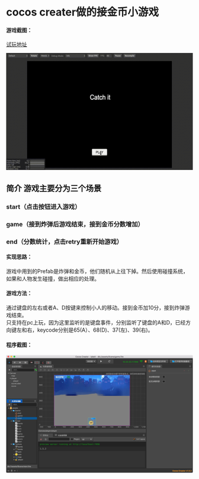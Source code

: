 # cocos creater做的接金币小游戏
#### 游戏截图：
[试玩地址](http://140.143.155.241 "试玩地址")  

![截图](capture/out.gif)
## 简介 游戏主要分为三个场景
### start（点击按钮进入游戏）
### game（接到炸弹后游戏结束，接到金币分数增加）
### end（分数统计，点击retry重新开始游戏）

#### 实现思路：
游戏中用到的Prefab是炸弹和金币，他们随机从上往下掉。然后使用碰撞系统，如果和人物发生碰撞，做出相应的处理。

#### 游戏方法：
通过键盘的左右或者A、D按键来控制小人的移动。接到金币加10分，接到炸弹游戏结束。  
只支持在pc上玩，因为这里监听的是键盘事件，分别监听了键盘的A和D，已经方向键左和右，keycode分别是65(A）、68(D)、37(左)、39(右)。

#### 程序截图：
![截图](capture/1.png)


